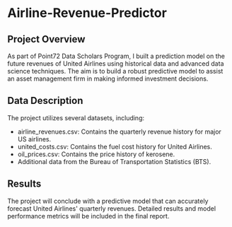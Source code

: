 # Airline-Revenue-Predictor

## Project Overview
As part of Point72 Data Scholars Program, I built a prediction model on the future revenues of United Airlines using historical data and advanced data science techniques. The aim is to build a robust predictive model to assist an asset management firm in making informed investment decisions.

## Data Description
The project utilizes several datasets, including:
- airline_revenues.csv: Contains the quarterly revenue history for major US airlines.
- united_costs.csv: Contains the fuel cost history for United Airlines.
- oil_prices.csv: Contains the price history of kerosene.
- Additional data from the Bureau of Transportation Statistics (BTS).

## Results
The project will conclude with a predictive model that can accurately forecast United Airlines' quarterly revenues. Detailed results and model performance metrics will be included in the final report.
